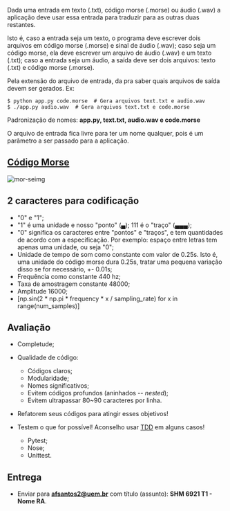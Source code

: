 Dada uma entrada em texto (.txt), código morse (.morse) ou áudio (.wav) a aplicação
deve usar essa entrada para traduzir para as outras duas
restantes.

Isto é, caso a entrada seja um texto, o programa deve escrever dois arquivos em
código morse (.morse) e sinal de áudio (.wav); caso seja um código morse, ela
deve escrever um arquivo de áudio (.wav) e um texto (.txt); caso a entrada seja
um áudio, a saída deve ser dois arquivos: texto (.txt) e código morse (.morse).

Pela extensão do arquivo de entrada, da pra saber quais arquivos de saída
devem ser gerados. Ex:

```Shell tab=
$ python app.py code.morse  # Gera arquivos text.txt e audio.wav
$ ./app.py audio.wav  # Gera arquivos text.txt e code.morse
```

Padronização de nomes: **app.py, text.txt, audio.wav e code.morse**

O arquivo de entrada fica livre para ter um nome qualquer, pois é um
parâmetro a ser passado para a aplicação.

## [Código Morse](https://en.wikipedia.org/wiki/Morse_code)

![mor-seimg](https://upload.wikimedia.org/wikipedia/commons/b/b5/International_Morse_Code.svg)

## 2 caracteres para codificação


* "0" e "1";
* "1" é uma unidade e nosso "ponto" (▄); 111 é o "traço" (▄▄▄);
* "0" significa os caracteres entre "pontos" e "traços", e tem quantidades
  de acordo com a especificação. Por exemplo: espaço entre letras tem apenas
  uma unidade, ou seja "0";
* Unidade de tempo de som como constante com valor de 0.25s. Isto é, uma
  unidade do código morse dura 0.25s, tratar uma pequena variação disso se for
  necessário, +- 0.01s;
* Frequência como constante 440 hz;
* Taxa de amostragem constante 48000;
* Amplitude 16000;
* [np.sin(2 * np.pi * frequency * x / sampling_rate) for x in range(num_samples)]

## Avaliação

* Completude;

* Qualidade de código:

    * Códigos claros;
    * Modularidade;
    * Nomes significativos;
    * Evitem códigos profundos (aninhados -- *nested*);
    * Evitem ultrapassar 80~90 caracteres por linha.

* Refatorem seus códigos para atingir esses objetivos!

* Testem o que for possível! Aconselho usar [TDD](
  https://en.wikipedia.org/wiki/Test-driven_development) em alguns casos!

    * Pytest;
    * Nose;
    * Unittest.

## Entrega

* Enviar para **afsantos2@uem.br** com título (assunto): **SHM 6921 T1 -  Nome RA**.
